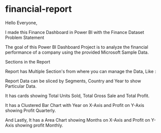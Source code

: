 # financial-report
Hello Everyone,

I made this Finance Dashboard in Power BI with the Finance Dataset
Problem Statement

The goal of this Power BI Dashboard Project is to analyze the financial performance of a company using the provided Microsoft Sample Data.

Sections in the Report

Report has Multiple Section's from where you can manage the Data, Like :

Report Data can be sliced by Segments, Country and Year to show Particular Data.

It has cards showing Total Units Sold, Total Gross Sale and Total Profit.

It has a Clustered Bar Chart with Year on X-Axis and Profit on Y-Axis showing Profit Quarterly.

And Lastly, It has a Area Chart showing Months on X-Axis and Profit on Y-Axis showing profit Monthly.


